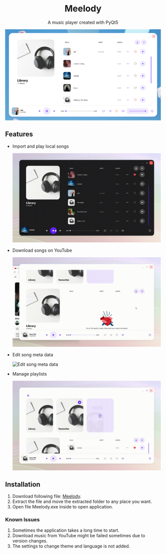 <h1 align="center">
    Meelody
</h1>

<p align="center">
    A music player created with PyQt5
</p>

![Application preview](docs/application.png)

## Features

- Import and play local songs

  ![Download song](docs/play-song.gif)

- Download songs on YouTube

  ![Download song](docs/download-song.gif)

- Edit song meta data

  ![Edit song meta data](docs/song-meta.gif)

- Manage playlists

  ![Manage playlists](docs/manage-playlist.gif)

## Installation

1. Download following
   file: [Meelody](https://drive.google.com/file/d/1HScwy2rGNzWGNhqB4dPUhAexL03BHcEa/view?usp=sharing).
2. Extract the file and move the extracted folder to any place you want.
3. Open file Meelody.exe inside to open application.

### Known Issues

1. Sometimes the application takes a long time to start.
2. Download music from YouTube might be failed sometimes due to version changes.
3. The settings to change theme and language is not added.
